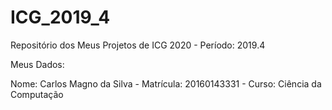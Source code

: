 # ICG_2019_4
Repositório dos Meus Projetos de ICG 2020 - Período: 2019.4

Meus Dados:

Nome: Carlos Magno da Silva - Matrícula: 20160143331 - Curso: Ciência da Computação
